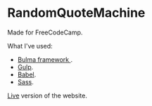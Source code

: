 # RandomQuoteMachine

Made for FreeCodeCamp.

What I've used:

* [Bulma framework ](http://bulma.io/).
* [Gulp](http://gulpjs.com/).
* [Babel](https://babeljs.io/).
* [Sass](http://sass-lang.com/).

[Live](https://azdanov.github.io/RandomQuoteMachine/) version of the website.
